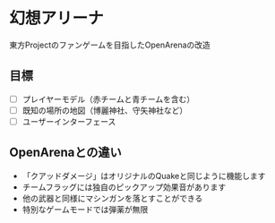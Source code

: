 # 幻想アリーナ
東方Projectのファンゲームを目指したOpenArenaの改造

## 目標
* [ ] プレイヤーモデル（赤チームと青チームを含む）
* [ ] 既知の場所の地図（博麗神社、守矢神社など）
* [ ] ユーザーインターフェース

## OpenArenaとの違い
* 「クアッドダメージ」はオリジナルのQuakeと同じように機能します
* チームフラッグには独自のピックアップ効果音があります
* 他の武器と同様にマシンガンを落とすことができる
* 特別なゲームモードでは弾薬が無限
